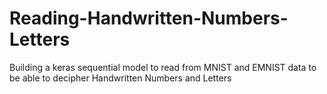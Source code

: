 # Reading-Handwritten-Numbers-Letters
Building a keras sequential model to read from MNIST and EMNIST data to be able to decipher Handwritten Numbers and Letters
